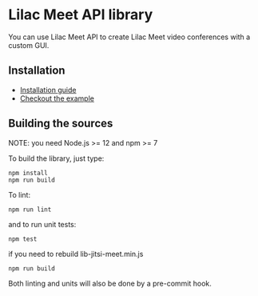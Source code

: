 # Lilac Meet API library

You can use Lilac Meet API to create Lilac Meet video conferences with a custom GUI.

## Installation

- [Installation guide](doc/API.md#installation)
- [Checkout the example](doc/example)

## Building the sources

NOTE: you need Node.js >= 12 and npm >= 7

To build the library, just type:
```
npm install
npm run build
```
To lint:
```
npm run lint
```
and to run unit tests:
```
npm test
```
if you need to rebuild lib-jitsi-meet.min.js
```
npm run build
```

Both linting and units will also be done by a pre-commit hook.
